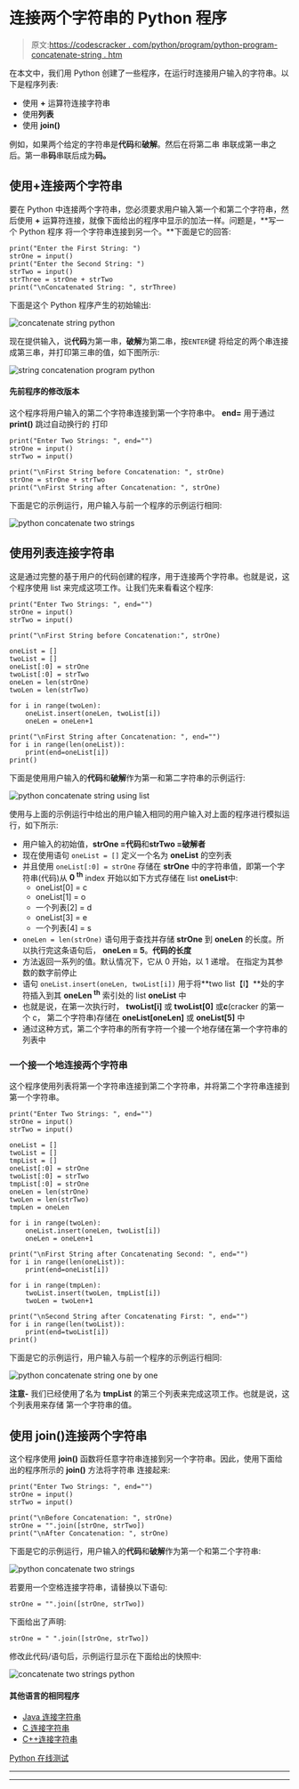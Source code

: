 # 连接两个字符串的 Python 程序

> 原文:[https://codescracker . com/python/program/python-program-concatenate-string . htm](https://codescracker.com/python/program/python-program-concatenate-string.htm)

在本文中，我们用 Python 创建了一些程序，在运行时连接用户输入的字符串。以下是程序列表:

*   使用 **+** 运算符连接字符串
*   使用**列表**
*   使用 **join()**

例如，如果两个给定的字符串是**代码**和**破解**。然后在将第二串 串联成第一串之后。第一串**码**串联后成为**码。**

## 使用+连接两个字符串

要在 Python 中连接两个字符串，您必须要求用户输入第一个和第二个字符串，然后使用 **+** 运算符连接，就像下面给出的程序中显示的加法一样。问题是，**写一个 Python 程序 将一个字符串连接到另一个。**下面是它的回答:

```
print("Enter the First String: ")
strOne = input()
print("Enter the Second String: ")
strTwo = input()
strThree = strOne + strTwo
print("\nConcatenated String: ", strThree)
```

下面是这个 Python 程序产生的初始输出:

![concatenate string python](../Images/69c76b94298a3ba1bc77645e2e38216c.png)

现在提供输入，说**代码**为第一串，**破解**为第二串，按`ENTER`键 将给定的两个串连接成第三串，并打印第三串的值，如下图所示:

![string concatenation program python](../Images/1b2389339848c7617c476386028b9ae7.png)

#### 先前程序的修改版本

这个程序将用户输入的第二个字符串连接到第一个字符串中。 **end=** 用于通过 **print()** 跳过自动换行的 打印

```
print("Enter Two Strings: ", end="")
strOne = input()
strTwo = input()

print("\nFirst String before Concatenation: ", strOne)
strOne = strOne + strTwo
print("\nFirst String after Concatenation: ", strOne)
```

下面是它的示例运行，用户输入与前一个程序的示例运行相同:

![python concatenate two strings](../Images/8b0d2d52fbd5da25755895dc12eb4a53.png)

## 使用列表连接字符串

这是通过完整的基于用户的代码创建的程序，用于连接两个字符串。也就是说，这个程序使用 list 来完成这项工作。让我们先来看看这个程序:

```
print("Enter Two Strings: ", end="")
strOne = input()
strTwo = input()

print("\nFirst String before Concatenation:", strOne)

oneList = []
twoList = []
oneList[:0] = strOne
twoList[:0] = strTwo
oneLen = len(strOne)
twoLen = len(strTwo)

for i in range(twoLen):
    oneList.insert(oneLen, twoList[i])
    oneLen = oneLen+1

print("\nFirst String after Concatenation: ", end="")
for i in range(len(oneList)):
    print(end=oneList[i])
print()
```

下面是使用用户输入的**代码**和**破解**作为第一和第二字符串的示例运行:

![python concatenate string using list](../Images/9435063a1c7e932313fe224578cc6740.png)

使用与上面的示例运行中给出的用户输入相同的用户输入对上面的程序进行模拟运行，如下所示:

*   用户输入的初始值，**strOne =代码**和**strTwo =破解者**
*   现在使用语句
    `oneList = []`
    定义一个名为 **oneList** 的空列表
*   并且使用
    `oneList[:0] = strOne`
    存储在 **strOne** 中的字符串值，即第一个字符串(代码)从 **0 <sup>th</sup>** index 开始以如下方式存储在 list **oneList**中:
    *   oneList[0] = c
    *   oneList[1] = o
    *   一个列表[2] = d
    *   oneList[3] = e
    *   一个列表[4] = s
*   `oneLen = len(strOne)`
    语句用于查找并存储 **strOne** 到 **oneLen** 的长度。所以执行完这条语句后， **oneLen = 5**。**代码的长度**
*   方法返回一系列的值。默认情况下，它从 0 开始，以 1 递增。 在指定为其参数的数字前停止
*   语句
    `oneList.insert(oneLen, twoList[i])`
    用于将**two list【I】**处的字符插入到其 **oneLen <sup>th</sup>** 索引处的 list **oneList** 中
*   也就是说，在第一次执行时， **twoList[i]** 或 **twoList[0]** 或**c**(cracker 的第一个 c， 第二个字符串)存储在 **oneList[oneLen]** 或 **oneList[5]** 中
*   通过这种方式，第二个字符串的所有字符一个接一个地存储在第一个字符串的列表中

### 一个接一个地连接两个字符串

这个程序使用列表将第一个字符串连接到第二个字符串，并将第二个字符串连接到第一个字符串。

```
print("Enter Two Strings: ", end="")
strOne = input()
strTwo = input()

oneList = []
twoList = []
tmpList = []
oneList[:0] = strOne
twoList[:0] = strTwo
tmpList[:0] = strOne
oneLen = len(strOne)
twoLen = len(strTwo)
tmpLen = oneLen

for i in range(twoLen):
    oneList.insert(oneLen, twoList[i])
    oneLen = oneLen+1

print("\nFirst String after Concatenating Second: ", end="")
for i in range(len(oneList)):
    print(end=oneList[i])

for i in range(tmpLen):
    twoList.insert(twoLen, tmpList[i])
    twoLen = twoLen+1

print("\nSecond String after Concatenating First: ", end="")
for i in range(len(twoList)):
    print(end=twoList[i])
print()
```

下面是它的示例运行，用户输入与前一个程序的示例运行相同:

![python concatenate string one by one](../Images/6ef79302465c5a7ae3fdbf1a29139993.png)

**注意-** 我们已经使用了名为 **tmpList** 的第三个列表来完成这项工作。也就是说，这个列表用来存储 第一个字符串的值。

## 使用 join()连接两个字符串

这个程序使用 **join()** 函数将任意字符串连接到另一个字符串。因此，使用下面给出的程序所示的 **join()** 方法将字符串 连接起来:

```
print("Enter Two Strings: ", end="")
strOne = input()
strTwo = input()

print("\nBefore Concatenation: ", strOne)
strOne = "".join([strOne, strTwo])
print("\nAfter Concatenation: ", strOne)
```

下面是它的示例运行，用户输入的**代码**和**破解**作为第一个和第二个字符串:

![python concatenate two strings](../Images/a81d87253b3ead076ad9cd113d9a4aad.png)

若要用一个空格连接字符串，请替换以下语句:

```
strOne = "".join([strOne, strTwo])
```

下面给出了声明:

```
strOne = " ".join([strOne, strTwo])
```

修改此代码/语句后，示例运行显示在下面给出的快照中:

![concatenate two strings python](../Images/8e477582505bf50d22abe31becef053f.png)

#### 其他语言的相同程序

*   [Java 连接字符串](/java/program/java-program-concatenate-string.htm)
*   [C 连接字符串](/c/program/c-program-concatenate-string.htm)
*   [C++连接字符串](/cpp/program/cpp-program-concatenate-string.htm)

[Python 在线测试](/exam/showtest.php?subid=10)

* * *

* * *
